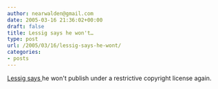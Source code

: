 ```yaml
---
author: nearwalden@gmail.com
date: 2005-03-16 21:36:02+00:00
draft: false
title: Lessig says he won't…
type: post
url: /2005/03/16/lessig-says-he-wont/
categories:
- posts
---
```


[Lessig says ](//www.lessig.org/blog/archives/002780.shtml")he won't publish under a restrictive copyright license again.




